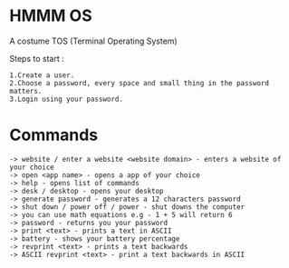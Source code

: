 # HMMM OS
A costume TOS (Terminal Operating System)

Steps to start :<br/>

    1.Create a user.
    2.Choose a password, every space and small thing in the password matters.
    3.Login using your password.
  
  
# Commands

    -> website / enter a website <website domain> - enters a website of your choice
    -> open <app name> - opens a app of your choice
    -> help - opens list of commands
    -> desk / desktop - opens your desktop
    -> generate password - generates a 12 characters password
    -> shut down / power off / power - shut downs the computer
    -> you can use math equations e.g - 1 + 5 will return 6
    -> password - returns you your password
    -> print <text> - prints a text in ASCII
    -> battery - shows your battery percentage
    -> revprint <text> - prints a text backwards
    -> ASCII revprint <text> - print a text backwards in ASCII

